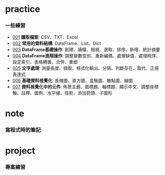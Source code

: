 # practice
### 一些練習
* [001](https://github.com/ching0819/my-library/blob/master/practice/practice_001.ipynb) **讀取檔案**: CSV、TXT、Excel
* [002](https://github.com/ching0819/my-library/blob/master/practice/practice_002.ipynb) **常用的資料結構**: DataFrame、List、Dict
* [003](https://github.com/ching0819/my-library/blob/master/practice/practice_003.ipynb) **DataFrame基礎操作**: 創建、讀檔、檢視、選取、排序、新增、統計摘要
* [004](https://github.com/ching0819/my-library/blob/master/practice/practice_004.ipynb) **DataFrame進階操作**: 調整變數型別、重新編碼、處理缺值、處理時序、設定索引、表格轉置、合併、重塑
* [005](https://github.com/ching0819/my-library/blob/master/practice/practice_005.ipynb) **文字處理**: 測量長度、擷取、格式化輸出、分隔、判斷存在、取代、正規表達式
* [006](https://github.com/ching0819/my-library/blob/master/practice/practice_006.ipynb) **基礎資料視覺化**: 長條圖、直方圖、盒鬚圖、散點圖、線圖 
* [007](https://github.com/ching0819/my-library/blob/master/practice/practice_007.ipynb) **資料視覺化中的元件**: 佈景主題、圖標題、軸標題、顯示中文、調整座標軸、註釋、圖例、水平線、陰影、添加箭頭、子圖形

# note
### 寫程式時的筆記




# project
### 專案練習